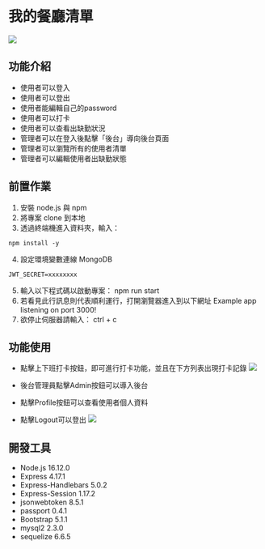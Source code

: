 # 我的餐廳清單
![](https://hackmd.io/_uploads/HytREXxYn.png)

## 功能介紹
* 使用者可以登入
* 使用者可以登出
* 使用者能編輯自己的password
* 使用者可以打卡
* 使用者可以查看出缺勤狀況
* 管理者可以在登入後點擊「後台」導向後台頁面
* 管理者可以瀏覽所有的使用者清單
* 管理者可以編輯使用者出缺勤狀態


## 前置作業
1. 安裝 node.js 與 npm
2. 將專案 clone 到本地
3. 透過終端機進入資料夾，輸入：
```
npm install -y
```

4. 設定環境變數連線 MongoDB
```
JWT_SECRET=xxxxxxxx
```
5. 輸入以下程式碼以啟動專案：
npm run start
6. 若看見此行訊息則代表順利運行，打開瀏覽器進入到以下網址
Example app listening on port 3000!
7. 欲停止伺服器請輸入：
ctrl + c

## 功能使用
* 點擊上下班打卡按鈕，即可進行打卡功能，並且在下方列表出現打卡記錄
![](https://hackmd.io/_uploads/ByFbuBxtn.png)

* 後台管理員點擊Admin按鈕可以導入後台
* 點擊Profile按鈕可以查看使用者個人資料
* 點擊Logout可以登出
![](https://hackmd.io/_uploads/B14SKSxF3.png)


## 開發工具
* Node.js 16.12.0
* Express 4.17.1
* Express-Handlebars 5.0.2
* Express-Session 1.17.2
* jsonwebtoken 8.5.1
* passport 0.4.1
* Bootstrap 5.1.1
* mysql2 2.3.0
* sequelize 6.6.5